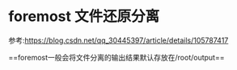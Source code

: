 # foremost 文件还原分离
参考:https://blog.csdn.net/qq_30445397/article/details/105787417

==foremost一般会将文件分离的输出结果默认存放在/root/output==
